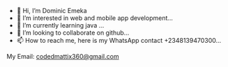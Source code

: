 - 👋 Hi, I’m Dominic Emeka
- 👀 I’m interested in web and mobile app development...
- 🌱 I’m currently learning java ...
- 💞️ I’m looking to collaborate on github...
- 📫 How to reach me, here is my WhatsApp contact +2348139470300...

My Email: codedmattix360@gmail.com
<!---
Dominic360/Dominic360 is a ✨ special ✨ repository because its `README.md` (this file) appears on your GitHub profile.
You can click the Preview link to take a look at your changes.
--->
